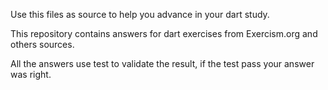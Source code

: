 Use this files as source to help you advance in your dart study.

This repository contains answers for dart exercises from Exercism.org and others sources.

All the answers use test to validate the result, if the test pass your answer was right.